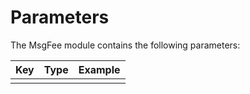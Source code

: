 
<!--
order: 7
-->

# Parameters

The MsgFee module contains the following parameters:

| Key                 | Type         | Example                |
|---------------------|--------------|------------------------|
|             |  |       |
